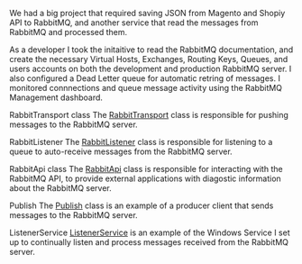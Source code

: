 We had a big project that required saving JSON from Magento and Shopiy API to RabbitMQ, and another service that read the messages from RabbitMQ and processed them.

As a developer I took the initaitive to read the RabbitMQ documentation, and create the necessary Virtual Hosts, Exchanges, Routing Keys, Queues, and users accounts on both the development and production RabbitMQ server. I also configured a Dead Letter queue for automatic retring of messages. I monitored connnections and queue message activity using the RabbitMQ Management dashboard.

<!--- I wrote [confluence documentation](/RabbitMQ/howto.html) for the other developers on how to set up personal RabbitMQ queues for local development. -->

RabbitTransport class
The [RabbitTransport](/RabbitMQ/RabbitTransport.cs) class is responsible for pushing messages to the RabbitMQ server.

RabbitListener
The [RabbitListener](/RabbitMQ/RabbitListener.cs) class is responsible for listening to a queue to auto-receive messages from the RabbitMQ server.

RabbitApi class
The [RabbitApi](/RabbitMQ/RabbitApi.cs) class is responsible for interacting with the RabbitMQ API, to provide external applications with diagostic information about the RabbitMQ server.

Publish
The [Publish](/RabbitMQ/Publish.cs) class is an example of a producer client that sends messages to the RabbitMQ server.

ListenerService
[ListenerService](/RabbitMQ/ListenerService.cs) is an example of the Windows Service I set up to continually listen and process messages received from the RabbitMQ server.

